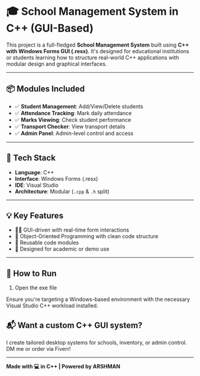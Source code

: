 # 🎓 School Management System in C++ (GUI-Based)

This project is a full-fledged **School Management System** built using **C++ with Windows Forms GUI (.resx)**. It's designed for educational institutions or students learning how to structure real-world C++ applications with modular design and graphical interfaces.

---

## 📦 Modules Included

- ✅ **Student Management**: Add/View/Delete students
- ✅ **Attendance Tracking**: Mark daily attendance
- ✅ **Marks Viewing**: Check student performance
- ✅ **Transport Checker**: View transport details
- ✅ **Admin Panel**: Admin-level control and access

---

## 🧰 Tech Stack

- **Language**: C++
- **Interface**: Windows Forms (.resx)
- **IDE**: Visual Studio
- **Architecture**: Modular (`.cpp` & `.h` split)

---

## 💡 Key Features

- 👨‍🏫 GUI-driven with real-time form interactions
- 🧱 Object-Oriented Programming with clean code structure
- 🧩 Reusable code modules
- 🎯 Designed for academic or demo use

---

## 🏁 How to Run

1. Open the exe file

Ensure you're targeting a Windows-based environment with the necessary Visual Studio C++ workload installed.



## 📬 Want a custom C++ GUI system?

I create tailored desktop systems for schools, inventory, or admin control. DM me or order via Fiverr!

---

**Made with 💻 in C++ | Powered by ARSHMAN**
